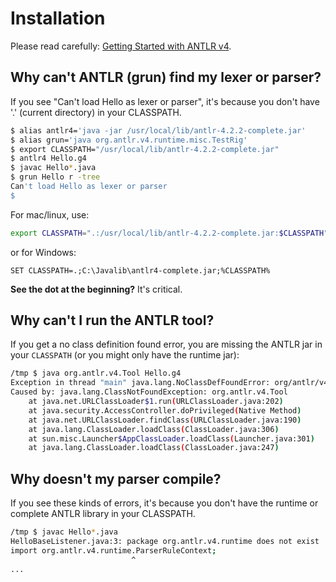 # Installation

Please read carefully: [Getting Started with ANTLR v4](https://theantlrguy.atlassian.net/wiki/display/ANTLR4/Getting+Started+with+ANTLR+v4).

## Why can't ANTLR (grun) find my lexer or parser?

If you see "Can't load Hello as lexer or parser", it's because you don't have '.' (current directory) in your CLASSPATH.

```bash
$ alias antlr4='java -jar /usr/local/lib/antlr-4.2.2-complete.jar'
$ alias grun='java org.antlr.v4.runtime.misc.TestRig'
$ export CLASSPATH="/usr/local/lib/antlr-4.2.2-complete.jar"
$ antlr4 Hello.g4
$ javac Hello*.java
$ grun Hello r -tree
Can't load Hello as lexer or parser
$
```

For mac/linux, use:

```bash
export CLASSPATH=".:/usr/local/lib/antlr-4.2.2-complete.jar:$CLASSPATH"
```

or for Windows:

```
SET CLASSPATH=.;C:\Javalib\antlr4-complete.jar;%CLASSPATH%
```

**See the dot at the beginning?** It's critical.

## Why can't I run the ANTLR tool?

If you get a no class definition found error, you are missing the ANTLR jar in your `CLASSPATH` (or you might only have the runtime jar):

```bash
/tmp $ java org.antlr.v4.Tool Hello.g4
Exception in thread "main" java.lang.NoClassDefFoundError: org/antlr/v4/Tool
Caused by: java.lang.ClassNotFoundException: org.antlr.v4.Tool
    at java.net.URLClassLoader$1.run(URLClassLoader.java:202)
    at java.security.AccessController.doPrivileged(Native Method)
    at java.net.URLClassLoader.findClass(URLClassLoader.java:190)
    at java.lang.ClassLoader.loadClass(ClassLoader.java:306)
    at sun.misc.Launcher$AppClassLoader.loadClass(Launcher.java:301)
    at java.lang.ClassLoader.loadClass(ClassLoader.java:247)
```

## Why doesn't my parser compile?

If you see these kinds of errors, it's because you don't have the runtime or complete ANTLR library in your CLASSPATH.

```bash
/tmp $ javac Hello*.java
HelloBaseListener.java:3: package org.antlr.v4.runtime does not exist
import org.antlr.v4.runtime.ParserRuleContext;
                           ^
...
```
